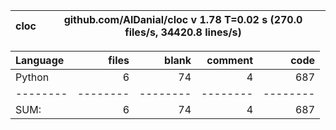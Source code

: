 cloc|github.com/AlDanial/cloc v 1.78  T=0.02 s (270.0 files/s, 34420.8 lines/s)
--- | ---

Language|files|blank|comment|code
:-------|-------:|-------:|-------:|-------:
Python|6|74|4|687
--------|--------|--------|--------|--------
SUM:|6|74|4|687

